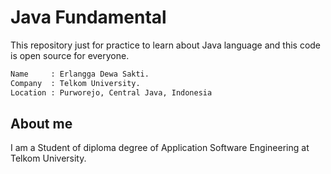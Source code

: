 # Java Fundamental

This repository just for practice to learn about Java language and this code is open source for everyone.


```bash
Name     : Erlangga Dewa Sakti.
Company  : Telkom University.
Location : Purworejo, Central Java, Indonesia
```


## About me
I am a Student of diploma degree of Application Software Engineering at Telkom University.
